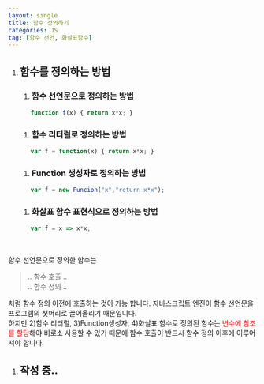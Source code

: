 ```yaml
---
layout: single
title: 함수 정의하기
categories: JS
tag: [함수 선언, 화살표함수]
---
```


1. ## 함수를 정의하는 방법
   1. ### 함수 선언문으로 정의하는 방법
   ```javascript
      function f(x) { return x*x; }
   ```
   1. ### 함수 리터럴로 정의하는 방법
   ```javascript
      var f = function(x) { return x*x; }
   ```
   1. ### Function 생성자로 정의하는 방법
   ```javascript
      var f = new Funcion("x","return x*x");
   ```
   1. ### 화살표 함수 표현식으로 정의하는 방법
   ```javascript
      var f = x => x*x;
   ```  
   <br/>
함수 선언문으로 정의한 함수는   

   >.. 함수 호출 ..  
   .. 함수 정의 ..   

   처럼 함수 정의 이전에 호출하는 것이 가능 합니다. 자바스크립트 엔진이 함수 선언문을 프로그램의 첫머리로 끌어올리기 때문입니다.   
   하지만 2)함수 리터럴, 3)Function생성자, 4)화살표 함수로 정의된 함수는 <span style="color:red">변수에 참조를 할당</span>해야 비로소 사용할 수 있기 때문에 함수 호출이 반드시 함수 정의 이후에 이루어져야 합니다.

1. ## 작성 중..